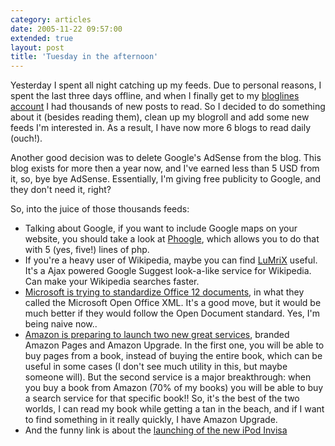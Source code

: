 ```yaml
---
category: articles
date: 2005-11-22 09:57:00
extended: true
layout: post
title: 'Tuesday in the afternoon'
---
```


<p>Yesterday I spent all night catching up my feeds. Due to personal reasons, I spent the last three days offline, and when I finally get to my <a href="http://bloglines.com/public/bordalix">bloglines account</a> I had thousands of new posts to read. So I decided to do something about it (besides reading them), clean up my blogroll and add some new feeds I'm interested in. As a result, I have now more 6 blogs to read daily (ouch!).</p>

<!--more-->
<p>Another good decision was to delete Google's AdSense from the blog. This blog exists for more then a year now, and I've earned less than 5 USD from it, so, bye bye AdSense. Essentially, I'm giving free publicity to Google, and they don't need it, right?</p>

<p>So, into the juice of those thousands feeds:</p>

<ul>
  <li>Talking about Google, if you want to include Google maps on your website, you should take a look at <a href="http://www.system7designs.com/codebase">Phoogle</a>, which allows you to do that with 5 (yes, five!) lines of php.</li>
  <li>If you're a heavy user of Wikipedia, maybe you can find <a href="http://wiki.lumrix.net/en/">LuMriX</a> useful. It's a Ajax powered Google Suggest look-a-like service for Wikipedia. Can make your Wikipedia searches faster.</li>
  <li><a href="http://news.com.com/Microsoft+to+standardize+Office+formats/2100-1012_3-5965443.html?part=rss&tag=5965443&subj=news">Microsoft is trying to standardize Office 12 documents</a>, in what they called the Microsoft Open Office XML. It's a good move, but it would be much better if they would follow the Open Document standard. Yes, I'm being naive now..</li>
  <li><a href="http://phx.corporate-ir.net/phoenix.zhtml?c=176060&p=irol-newsArticle&ID=778248&highlight=">Amazon is preparing to launch two new great services</a>, branded Amazon Pages and Amazon Upgrade. In the first one, you will be able to buy pages from a book, instead of buying the entire book, which can be useful in some cases (I don't see much utility in this, but maybe someone will). But the second service is a major breakthrough: when you buy a book from Amazon (70% of my books) you will be able to buy a search service for that specific book!! So, it's the best of the two worlds, I can read my book while getting a tan in the beach, and if I want to find something in it really quickly, I have Amazon Upgrade.</li>
  <li>And the funny link is about the <a href="http://www.vimeo.com/clip=21846">launching of the new iPod Invisa</a></li>
</ul>
